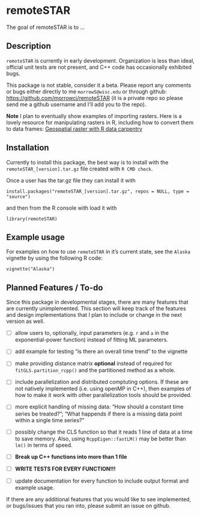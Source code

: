 
<!-- README.md is generated from README.Rmd. Please edit that file -->

# remoteSTAR

<!-- badges: start -->

<!-- badges: end -->

The goal of remoteSTAR is to …

## Description

`remoteSTAR` is currently in early development. Organization is less
than ideal, official unit tests are not present, and C++ code has
occasionally exhibited bugs.

This package is not stable, consider it a beta. Please report any
comments or bugs either directly to me `morrow5@wisc.edu` or through
github: <https://github.com/morrowcj/remoteSTAR> (it is a private repo
so please send me a github username and I’ll add you to the repo).

**Note** I plan to eventually show examples of importing rasters. Here
is a lovely resource for manipulating rasters in R, including how to
convert them to data frames: [Geospatial raster with R data
carpentry](http://datacarpentry.org/r-raster-vector-geospatial/)

## Installation

Currently to install this package, the best way is to install with the
`remoteSTAR_[version].tar.gz` file created with `R CMD check`.

Once a user has the tar.gz file they can install it with

    install.packages("remoteSTAR_[version].tar.gz", repos = NULL, type = "source")

and then from the R console with load it with

    library(remoteSTAR)

<!-- Eventually, the following lines should replace the above installation info: -->

<!-- You can install the released version of remoteSTAR from 
[CRAN](https://CRAN.R-project.org) with: -->

<!-- ``` r -->

<!-- install.packages("remoteSTAR") -->

<!-- ``` -->

<!-- And the development version from [GitHub](https://github.com/) with: -->

<!-- ``` r -->

<!-- # install.packages("devtools") -->

<!-- devtools::install_github("morrowcj/remoteSTAR") -->

<!-- ``` -->

## Example usage

For examples on how to use `remoteSTAR` in it’s current state, see the
`Alaska` vignette by using the following R code:

    vignette("Alaska")

## Planned Features / To-do

Since this package in developmental stages, there are many features that
are currently unimplemented. This section will keep track of the
features and design implementations that I plan to include or change in
the next version as well.

  - [ ] allow users to, optionally, input parameters (e.g. `r` and `a`
    in the exponential-power function) instead of fitting ML parameters.

  - [ ] add example for testing “is there an overall time trend” to the
    vignette

  - [ ] make providing distance matrix **optional** instead of required
    for `fitGLS.partition_rcpp()` and the partitioned method as a whole.

  - [ ] include parallelization and distributed comptuting options. If
    these are not natively implemented (i.e. using openMP in C++), then
    examples of how to make it work with other parallelization tools
    should be provided.

  - [ ] more explicit handling of missing data: “How should a constant
    time series be treated?”; “What happends if there is a missing data
    point within a single time series?”

  - [ ] possibly change the CLS function so that it reads 1 line of data
    at a time to save memory. Also, using `RcppEigen::fastLM()` may be
    better than `lm()` in terms of speed.

  - [ ] **Break up C++ functions into more than 1 file**

  - [ ] **WRITE TESTS FOR EVERY FUNCTION\!\!\!**

  - [ ] update documentation for every function to include output format
    and example usage.

If there are any additional features that you would like to see
implemented, or bugs/issues that you ran into, please submit an issue on
github.

<!-- ## Example -->

<!-- This is a basic example which shows you how to solve a common problem: -->

<!-- ```{r example} -->

<!-- library(remoteSTAR) -->

<!-- ## basic example code -->

<!-- ``` -->

<!-- What is special about using `README.Rmd` instead of just `README.md`? You can include R chunks like so: -->

<!-- ```{r cars} -->

<!-- summary(cars) -->

<!-- ``` -->

<!-- You'll still need to render `README.Rmd` regularly, to keep `README.md` up-to-date. -->

<!-- You can also embed plots, for example: -->

<!-- ```{r pressure, echo = FALSE} -->

<!-- plot(pressure) -->

<!-- ``` -->

<!-- In that case, don't forget to commit and push the resulting figure files, so they display on GitHub! -->
